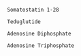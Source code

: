 ```molecule
Somatostatin 1-28
```

```molecule
Teduglutide
```

```molecule
Adenosine Diphosphate
```
```molecule
Adenosine Triphosphate
```